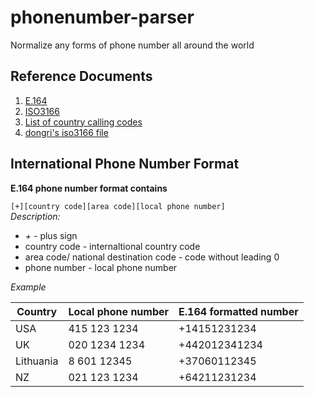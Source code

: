 # phonenumber-parser
Normalize any forms of phone number all around the world



## Reference Documents

1. [E.164](https://en.wikipedia.org/wiki/E.164)  
2. [ISO3166](https://en.wikipedia.org/wiki/ISO_3166)  
3. [List of country calling codes](https://en.wikipedia.org/wiki/List_of_country_calling_codes)  
4. [dongri's iso3166 file](https://github.com/dongri/phonenumber/blob/master/iso3166.go)


## International Phone Number Format  

**E.164 phone number format contains**

`[+][country code][area code][local phone number]`  
*Description:*

* *+* - plus sign
* country code - internaltional country code
* area code/ national destination code - code without leading 0
* phone number - local phone number


*Example*

| Country   | Local phone number | E.164 formatted number |
|-----------|--------------------|------------------------|
| USA       | 415 123 1234       | +14151231234           |
| UK        | 020 1234 1234      | +442012341234          |
| Lithuania | 8 601 12345        | +37060112345           |
| NZ        | 021 123 1234       | +64211231234           |

